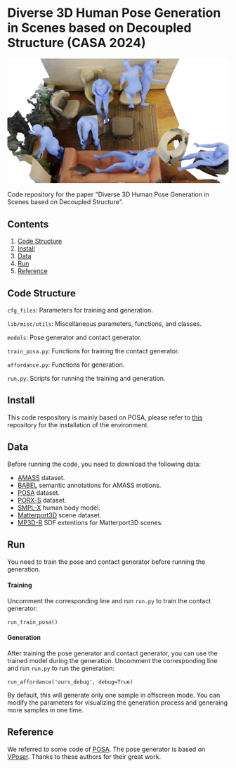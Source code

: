 # Diverse 3D Human Pose Generation in Scenes based on Decoupled Structure (CASA 2024)

![Teaser](images/teaser.png)

Code repository for the paper "Diverse 3D Human Pose Generation in Scenes based on Decoupled Structure".


## Contents

1. [Code Structure](#code-structure)
2. [Install](#install)
3. [Data](#data)
4. [Run](#run)
5. [Reference](#reference)


## Code Structure

`cfg_files`: Parameters for training and generation.

`lib/misc/utils`: Miscellaneous parameters, functions, and classes.

`models`: Pose generator and contact generator.

`train_posa.py`: Functions for training the contact generator.

`affordance.py`: Functions for generation.

`run.py`: Scripts for running the training and generation.


## Install

This code respository is mainly based on POSA, please refer to [this](https://github.com/mohamedhassanmus/POSA) repository for the installation of the environment.


## Data

Before running the code, you need to download the following data:

- [AMASS](https://amass.is.tue.mpg.de/) dataset.
- [BABEL](https://babel.is.tue.mpg.de/) semantic annotations for AMASS motions.
- [POSA](https://posa.is.tue.mpg.de/) dataset.
- [PORX-S](https://github.com/zkf1997/COINS) dataset.
- [SMPL-X](https://smpl-x.is.tue.mpg.de/) human body model.
- [Matterport3D](https://niessner.github.io/Matterport/) scene dataset.
- [MP3D-R](https://github.com/yz-cnsdqz/PSI-release) SDF extentions for Matterport3D scenes.


## Run

You need to train the pose and contact generator before running the generation.

#### Training

Uncomment the corresponding line and run `run.py` to train the contact generator: 

```
run_train_posa()
```

#### Generation

After training the pose generator and contact generator, you can use the trained model during the generation. Uncomment the corresponding line and run `run.py` to run the generation: 

```
run_affordance('ours_debug', debug=True)
```

By default, this will generate only one sample in offscreen mode. You can modify the parameters for visualizing the generation process and generaing more samples in one time.


## Reference

We referred to some code of [POSA](https://github.com/mohamedhassanmus/POSA). The pose generator is based on [VPoser](https://github.com/nghorbani/human_body_prior). Thanks to these authors for their great work.
